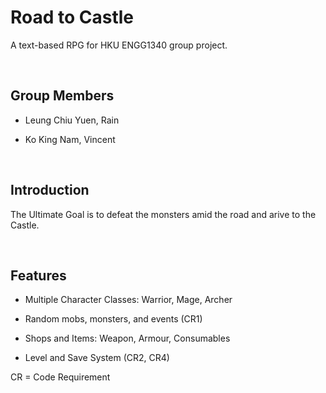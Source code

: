 # Road to Castle

A text-based RPG for HKU ENGG1340 group project.

</br>

## Group Members

- Leung Chiu Yuen, Rain

- Ko King Nam, Vincent

</br>

## Introduction

The Ultimate Goal is to defeat the monsters amid the road and arive to the Castle.

</br>

## Features
- Multiple Character Classes: Warrior, Mage, Archer

- Random mobs, monsters, and events (CR1)

- Shops and Items: Weapon, Armour, Consumables

- Level and Save System (CR2, CR4)

CR = Code Requirement
